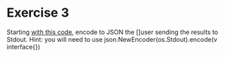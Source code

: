 # Exercise 3

Starting [with this code](https://go.dev/play/p/BVRZTdlUZ_), encode to JSON the []user sending the results to Stdout. Hint: you will
need to use json.NewEncoder(os.Stdout).encode(v interface{})